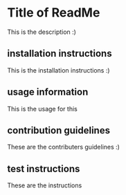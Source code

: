
# Title of ReadMe

This is the description :)

## installation instructions

This is the installation instructions :)

## usage information

This is the usage for this 

## contribution guidelines

These are the contributers guidelines :)

## test instructions

These are the instructions
